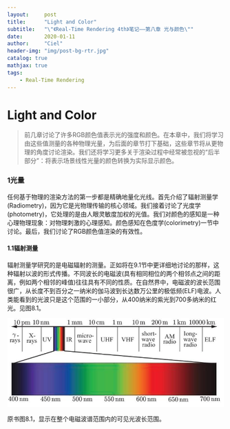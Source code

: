 ```yaml
---
layout:     post
title:      "Light and Color"
subtitle:   "\"《Real-Time Rendering 4th》笔记——第八章 光与颜色\""
date:       2020-01-11
author:     "Ciel"
header-img: "img/post-bg-rtr.jpg"
catalog: true
mathjax: true
tags:
    - Real-Time Rendering
---
```


# Light and Color

> 前几章讨论了许多RGB颜色值表示光的强度和颜色。在本章中，我们将学习由这些值测量的各种物理光量，为后面的章节打下基础，这些章节将从更物理的角度讨论渲染。我们还将学习更多关于渲染过程中经常被忽视的“后半部分”：将表示场景线性光量的颜色转换为实际显示颜色。

### 1光量

任何基于物理的渲染方法的第一步都是精确地量化光线。首先介绍了辐射测量学(Radiometry)，因为它是光物理传输的核心领域。我们接着讨论了光度学(photometry)，它处理的是由人眼灵敏度加权的光值。我们对颜色的感知是一种心理物理现象：对物理刺激的心理感知。颜色感知在色度学(colorimetry)一节中讨论。最后，我们讨论了RGB颜色值渲染的有效性。

#### 1.1辐射测量

辐射测量学研究的是电磁辐射的测量。正如将在9.1节中更详细地讨论的那样，这种辐射以波的形式传播。不同波长的电磁波(具有相同相位的两个相邻点之间的距离，例如两个相邻的峰值)往往具有不同的性质。在自然界中，电磁波的波长范围很广，从长度不到百分之一纳米的伽马波到长达数万公里的极低频(ELF)电波。人类能看到的光波只是这个范围的一小部分，从400纳米的紫光到700多纳米的红光。见图8.1。

![8.1](/img/in-post/rtr8/8-1.jpg)

原书图8.1，显示在整个电磁波谱范围内的可见光波长范围。